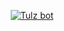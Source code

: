 <p align="center">
    <a href="https://github.com/Conradk10/tg-tulz-bot"><img src="https://i.imgur.com/UalGlNX.jpeg" alt="Tulz bot"></a>
</p>